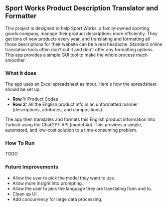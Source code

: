 ## Sport Works Product Description Translator and Formatter

This project is designed to help Sport Works, a family-owned sporting goods company, manage their product descriptions more efficiently. They get tons of new products every year, and translating and formatting all those descriptions for their website can be a real headache. Standard online translation tools often don't cut it and don't offer any formatting options. This app provides a simple GUI tool to make the whole process much smoother.

### What it does

The app uses an Excel spreadsheet as input. Here's how the spreadsheet should be set up:

*   **Row 1:** Product Codes
*   **Row 2:** All the English product info in an unformatted manner (descriptions, attributes, and compositions)

The app then translates and formats this English product information into Turkish using the ChatGPT API (model 4o). This provides a simple, automated, and low-cost solution to a time-consuming problem.

### How To Run
TODO

### Future Improvements
* Allow the user to pick the model they want to use.
* Allow more insight into prompting.
* Allow the user to pick the language they are translating from and to.
* Clean up UI.
* Add concurrency for large data processing.
